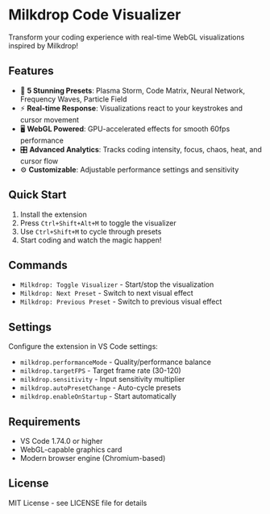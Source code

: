 # Milkdrop Code Visualizer

Transform your coding experience with real-time WebGL visualizations inspired by Milkdrop!

## Features

- 🎨 **5 Stunning Presets**: Plasma Storm, Code Matrix, Neural Network, Frequency Waves, Particle Field
- ⚡ **Real-time Response**: Visualizations react to your keystrokes and cursor movement
- 🖥️ **WebGL Powered**: GPU-accelerated effects for smooth 60fps performance
- 🎛️ **Advanced Analytics**: Tracks coding intensity, focus, chaos, heat, and cursor flow
- ⚙️ **Customizable**: Adjustable performance settings and sensitivity

## Quick Start

1. Install the extension
2. Press `Ctrl+Shift+Alt+M` to toggle the visualizer
3. Use `Ctrl+Shift+M` to cycle through presets
4. Start coding and watch the magic happen!

## Commands

- `Milkdrop: Toggle Visualizer` - Start/stop the visualization
- `Milkdrop: Next Preset` - Switch to next visual effect
- `Milkdrop: Previous Preset` - Switch to previous visual effect

## Settings

Configure the extension in VS Code settings:

- `milkdrop.performanceMode` - Quality/performance balance
- `milkdrop.targetFPS` - Target frame rate (30-120)
- `milkdrop.sensitivity` - Input sensitivity multiplier
- `milkdrop.autoPresetChange` - Auto-cycle presets
- `milkdrop.enableOnStartup` - Start automatically

## Requirements

- VS Code 1.74.0 or higher
- WebGL-capable graphics card
- Modern browser engine (Chromium-based)

## License

MIT License - see LICENSE file for details